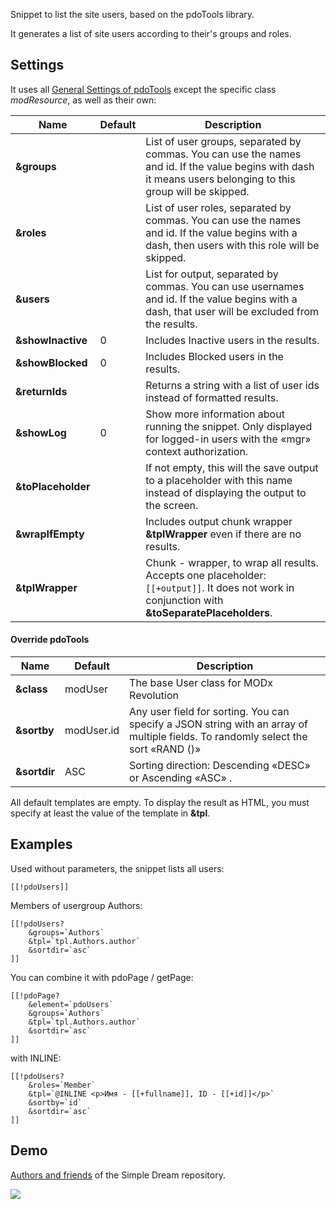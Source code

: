Snippet to list the site users, based on the pdoTools library.

It generates a list of site users according to their's groups and roles.


## Settings

It uses all [General Settings of pdoTools][1] except the specific class *modResource*, as well as their own:

Name			| Default	| Description
--------------------|---------------|------------------------------------------------------------------------------------------
**&groups**			|  				| List of user groups, separated by commas. You can use the names and id. If the value begins with dash it means users belonging to this group will be skipped.
**&roles**			|  				|  List of user roles, separated by commas. You can use the names and id. If the value begins with a dash, then users with this role will be skipped.
**&users**			|  				| List for output, separated by commas. You can use usernames and id. If the value begins with a dash, that user will be excluded from the results.
**&showInactive**	| 0				| Includes  Inactive users in the results.
**&showBlocked**	| 0				| Includes Blocked users in the results.
**&returnIds**		|  				| Returns a string with a list of user ids instead of formatted results.
**&showLog**		| 0				| Show more information about running the snippet. Only displayed for logged-in users with the «mgr» context authorization.
**&toPlaceholder**	|  				| If not empty, this will the save output to a placeholder with this name instead of displaying the output to the screen.
**&wrapIfEmpty**	|  				| Includes output chunk wrapper **&tplWrapper** even if there are no results.
**&tplWrapper**		|  				| Chunk - wrapper, to wrap all results. Accepts one placeholder:`[[+output]]`. It does not work in conjunction with **&toSeparatePlaceholders**.


#### Override pdoTools

Name	| Default | Description
------------|---|---
**&class**	| modUser	| The base User class for MODx Revolution
**&sortby**	| modUser.id| Any user field for sorting. You can specify a JSON string with an array of multiple fields. To randomly select the sort «RAND ()»
**&sortdir** | ASC		| Sorting direction: Descending «DESC» or Ascending «ASC» .
All default templates are empty. To display the result as HTML, you must specify at least the value of the template in **&tpl**.

## Examples
Used without parameters, the snippet lists all users:

```
[[!pdoUsers]]
```

Members of usergroup Authors:
```
[[!pdoUsers?
	&groups=`Authors`
	&tpl=`tpl.Authors.author`
	&sortdir=`asc`
]]
```

You can combine it with pdoPage / getPage:

```
[[!pdoPage?
	&element=`pdoUsers`
	&groups=`Authors`
	&tpl=`tpl.Authors.author`
	&sortdir=`asc`
]]
```

with INLINE:
```
[[!pdoUsers?
	&roles=`Member`
	&tpl=`@INLINE <p>Имя - [[+fullname]], ID - [[+id]]</p>`
	&sortby=`id`
	&sortdir=`asc`
]]
```

## Demo
[Authors and friends][2] of the Simple Dream repository.

[![](http://file.modx.pro/files/b/7/9/b792406326ccd13a79ce417c6e7d2306s.jpg)](http://file.modx.pro/files/b/7/9/b792406326ccd13a79ce417c6e7d2306.png)

[1]: /en/components/pdotools/general-settings
[2]: http://store.simpledream.ru/friends.html
